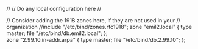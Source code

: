 //
// Do any local configuration here
//

// Consider adding the 1918 zones here, if they are not used in your
// organization
//include "/etc/bind/zones.rfc1918";
zone "emil2.local" {
   type master;
   file "/etc/bind/db.emil2.local";
};   
zone "2.99.10.in-addr.arpa" {
   type master;
   file "/etc/bind/db.2.99.10";
};
